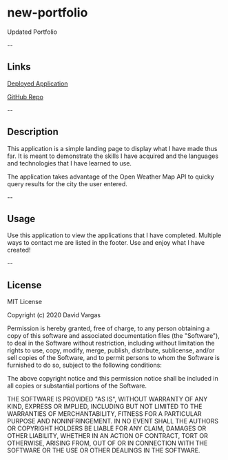 # new-portfolio
Updated Portfolio

--
## Links

[Deployed Application](https://davidvargas95.github.io/new-portfolio/)

[GitHub Repo](https://github.com/davidvargas95/new-portfolio)

--
## Description

This application is a simple landing page to display what I have made thus far. It is meant to demonstrate the skills I have acquired and the languages and technologies that I have learned to use.

The application takes advantage of the Open Weather Map API to quicky query results for the city the user entered. 

--
## Usage

Use this application to view the applications that I have completed. Multiple ways to contact me are listed in the footer. Use and enjoy what I have created! 

--
## License

MIT License 

Copyright (c) 2020 David Vargas

Permission is hereby granted, free of charge, to any person obtaining a copy of this software and associated documentation files (the "Software"), to deal in the Software without restriction, including without limitation the rights to use, copy, modify, merge, publish, distribute, sublicense, and/or sell copies of the Software, and to permit persons to whom the Software is furnished to do so, subject to the following conditions:

The above copyright notice and this permission notice shall be included in all copies or substantial portions of the Software.

THE SOFTWARE IS PROVIDED "AS IS", WITHOUT  WARRANTY OF ANY KIND, EXPRESS OR IMPLIED, INCLUDING BUT NOT LIMITED TO THE WARRANTIES OF MERCHANTABILITY, FITNESS FOR A PARTICULAR PURPOSE AND NONINFRINGEMENT. IN NO EVENT SHALL THE AUTHORS OR COPYRIGHT HOLDERS BE LIABLE FOR ANY CLAIM, DAMAGES OR OTHER LIABILITY, WHETHER IN AN ACTION OF CONTRACT, TORT OR OTHERWISE, ARISING FROM, OUT OF OR IN CONNECTION WITH THE SOFTWARE OR THE USE OR OTHER DEALINGS IN THE SOFTWARE.


